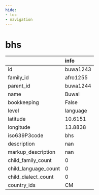 ```yaml
---
hide:
- toc
- navigation
---
```

# bhs
|                      | info     |
|:---------------------|:---------|
| id                   | buwa1243 |
| family_id            | afro1255 |
| parent_id            | buwa1244 |
| name                 | Buwal    |
| bookkeeping          | False    |
| level                | language |
| latitude             | 10.6151  |
| longitude            | 13.8838  |
| iso639P3code         | bhs      |
| description          | nan      |
| markup_description   | nan      |
| child_family_count   | 0        |
| child_language_count | 0        |
| child_dialect_count  | 0        |
| country_ids          | CM       |
